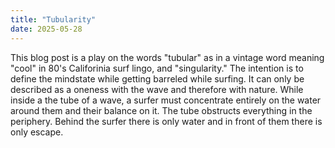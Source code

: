 ```yaml
---
title: "Tubularity"
date: 2025-05-28
---
```

This blog post is a play on the words "tubular" as in a vintage word meaning "cool" in 80's Califorinia surf lingo, and "singularity." The intention is to define the mindstate while getting barreled while surfing. It can only be described as a oneness with the wave and therefore with nature.
While inside a the tube of a wave, a surfer must concentrate entirely on the water around them and their balance on it. The tube obstructs everything in the periphery. Behind the surfer there is only water and in front of them there is only escape.
